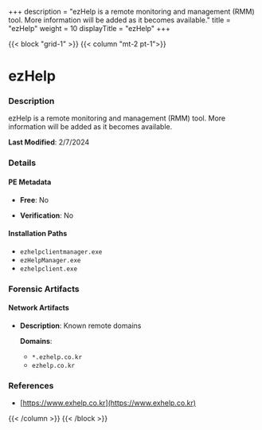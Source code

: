 +++
description = "ezHelp is a remote monitoring and management (RMM) tool. More information will be added as it becomes available."
title = "ezHelp"
weight = 10
displayTitle = "ezHelp"
+++


{{< block "grid-1" >}}
{{< column "mt-2 pt-1">}}

# ezHelp


### Description

ezHelp is a remote monitoring and management (RMM) tool. More information will be added as it becomes available.



**Last Modified**: 2/7/2024

### Details


#### PE Metadata


- **Free**: No

- **Verification**: No




#### Installation Paths
- `ezhelpclientmanager.exe`
- `ezHelpManager.exe`
- `ezhelpclient.exe`

### Forensic Artifacts




#### Network Artifacts

- **Description**: Known remote domains

  **Domains**:
    - `*.ezhelp.co.kr`
    - `ezhelp.co.kr`





### References
- [https://www.exhelp.co.kr](https://www.exhelp.co.kr)



{{< /column >}}
{{< /block >}}
